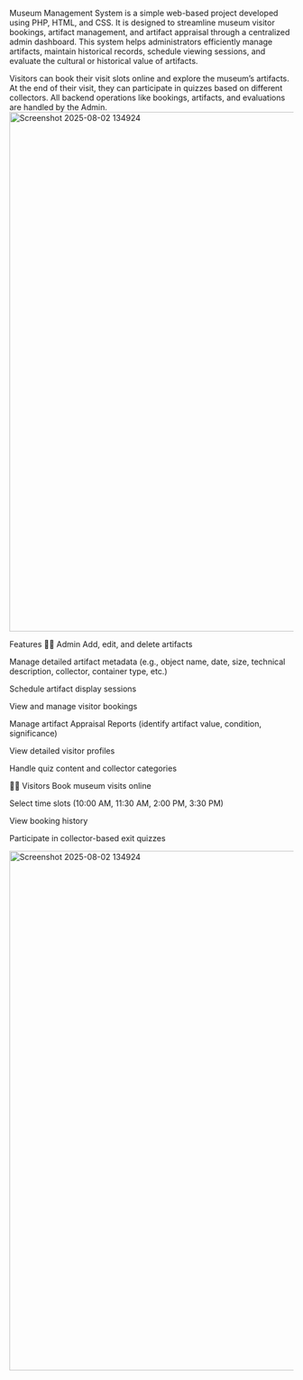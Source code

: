 Museum Management System is a simple web-based project developed using PHP, HTML, and CSS. It is designed to streamline museum visitor bookings, artifact management, and artifact appraisal through a centralized admin dashboard. This system helps administrators efficiently manage artifacts, maintain historical records, schedule viewing sessions, and evaluate the cultural or historical value of artifacts.

Visitors can book their visit slots online and explore the museum’s artifacts. At the end of their visit, they can participate in quizzes based on different collectors. All backend operations like bookings, artifacts, and evaluations are handled by the Admin.
<img width="1880" height="921" alt="Screenshot 2025-08-02 134924" src="https://github.com/user-attachments/assets/26e49891-cfef-4fc9-806f-d420d09c8660" />

Features
👩‍💼 Admin
Add, edit, and delete artifacts

Manage detailed artifact metadata (e.g., object name, date, size, technical description, collector, container type, etc.)

Schedule artifact display sessions

View and manage visitor bookings

Manage artifact Appraisal Reports (identify artifact value, condition, significance)

View detailed visitor profiles

Handle quiz content and collector categories

👨‍🎓 Visitors
Book museum visits online

Select time slots (10:00 AM, 11:30 AM, 2:00 PM, 3:30 PM)

View booking history

Participate in collector-based exit quizzes

<img width="1880" height="921" alt="Screenshot 2025-08-02 134924" src="https://github.com/user-attachments/assets/26e49891-cfef-4fc9-806f-d420d09c8660" />
